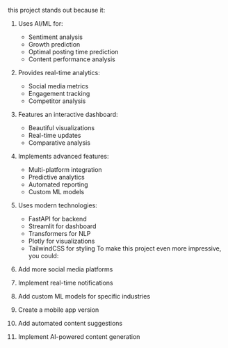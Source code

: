 this project stands out because it:

1. Uses AI/ML for:
   
   - Sentiment analysis
   - Growth prediction
   - Optimal posting time prediction
   - Content performance analysis
2. Provides real-time analytics:
   
   - Social media metrics
   - Engagement tracking
   - Competitor analysis
3. Features an interactive dashboard:
   
   - Beautiful visualizations
   - Real-time updates
   - Comparative analysis
4. Implements advanced features:
   
   - Multi-platform integration
   - Predictive analytics
   - Automated reporting
   - Custom ML models
5. Uses modern technologies:
   
   - FastAPI for backend
   - Streamlit for dashboard
   - Transformers for NLP
   - Plotly for visualizations
   - TailwindCSS for styling
To make this project even more impressive, you could:

1. Add more social media platforms
2. Implement real-time notifications
3. Add custom ML models for specific industries
4. Create a mobile app version
5. Add automated content suggestions
6. Implement AI-powered content generation
